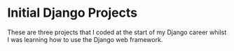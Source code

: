 # Initial Django Projects
These are three projects that I coded at the start of my Django career whilst I was learning how to use the Django web framework.
